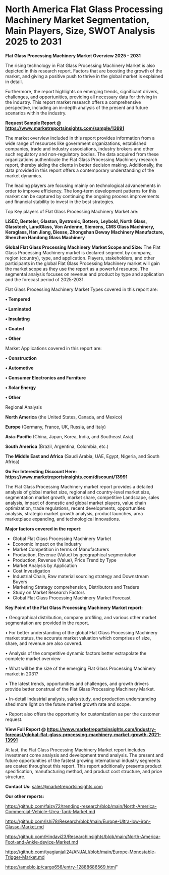 # North America Flat Glass Processing Machinery Market Segmentation, Main Players, Size, SWOT Analysis 2025 to 2031

<Strong> Flat Glass Processing Machinery Market Overview 2025 - 2031</strong>

The rising technology in Flat Glass Processing Machinery Market is also depicted in this research report. Factors that are boosting the growth of the market, and giving a positive push to thrive in the global market is explained in detail.

Furthermore, the report highlights on emerging trends, significant drivers, challenges, and opportunities, providing all necessary data for thriving in the industry. This report market research offers a comprehensive perspective, including an in-depth analysis of the present and future scenarios within the industry.

<strong>Request Sample Report @ <a href=https://www.marketreportsinsights.com/sample/13991>https://www.marketreportsinsights.com/sample/13991</a></strong>

The market overview included in this report provides information from a wide range of resources like government organizations, established companies, trade and industry associations, industry brokers and other such regulatory and non-regulatory bodies. The data acquired from these organizations authenticate the Flat Glass Processing Machinery research report, thereby aiding the clients in better decision making. Additionally, the data provided in this report offers a contemporary understanding of the market dynamics.

The leading players are focusing mainly on technological advancements in order to improve efficiency. The long-term development patterns for this market can be captured by continuing the ongoing process improvements and financial stability to invest in the best strategies.

Top Key players of Flat Glass Processing Machinery Market are:

<strong>LiSEC, Benteler, Glaston, Bystronic, Bottero, Leybold, North Glass, Glasstech, LandGlass, Von Ardenne, Siemens, CMS Glass Machinery, Keraglass, Han Jiang, Biesse, Zhongshan Deway Machinery Manufacture, Shenzhen Handong Glass Machinery</strong>

<strong><b>Global Flat Glass Processing Machinery Market Scope and Size:</b></strong>
The Flat Glass Processing Machinery market is declared segment by company, region (country), type, and application. Players, stakeholders, and other participants in the global Flat Glass Processing Machinery market will gain the market scope as they use the report as a powerful resource. The segmental analysis focuses on revenue and product by type and application and the forecast period of 2025-2031.

Flat Glass Processing Machinery Market Types covered in this report are:

<strong>• Tempered

• Laminated

• Insulating

• Coated

• Other</strong>

Market Applications covered in this report are:

<strong>• Construction

• Automotive

• Consumer Electronics and Furniture

• Solar Energy

• Other</strong> 

Regional Analysis

<strong>North America</strong> (the United States, Canada, and Mexico)

<strong>Europe</strong> (Germany, France, UK, Russia, and Italy)

<strong>Asia-Pacific</strong> (China, Japan, Korea, India, and Southeast Asia)

<strong>South America</strong> (Brazil, Argentina, Colombia, etc.)

<strong>The Middle East and Africa</strong> (Saudi Arabia, UAE, Egypt, Nigeria, and South Africa)

<strong>Go For Interesting Discount Here: <a href=https://www.marketreportsinsights.com/discount/13991>https://www.marketreportsinsights.com/discount/13991</a></strong>

The Flat Glass Processing Machinery market report provides a detailed analysis of global market size, regional and country-level market size, segmentation market growth, market share, competitive Landscape, sales analysis, impact of domestic and global market players, value chain optimization, trade regulations, recent developments, opportunities analysis, strategic market growth analysis, product launches, area marketplace expanding, and technological innovations.

<strong><b>Major factors covered in the report:</b></strong>
<ul>
  <li>Global Flat Glass Processing Machinery Market </li>
  <li>Economic Impact on the Industry</li>
  <li>Market Competition in terms of Manufacturers</li>
  <li>Production, Revenue (Value) by geographical segmentation</li>
  <li>Production, Revenue (Value), Price Trend by Type</li>
  <li>Market Analysis by Application</li>
  <li>Cost Investigation</li>
  <li>Industrial Chain, Raw material sourcing strategy and Downstream Buyers</li>
  <li>Marketing Strategy comprehension, Distributors and Traders</li>
  <li>Study on Market Research Factors</li>
  <li>Global Flat Glass Processing Machinery Market Forecast</li>
</ul>

<strong><b>Key Point of the Flat Glass Processing Machinery Market report:</b></strong>

• Geographical distribution, company profiling, and various other market segmentation are provided in the report.

• For better understanding of the global Flat Glass Processing Machinery market status, the accurate market valuation which comprises of size, share, and revenue are also covered.

• Analysis of the competitive dynamic factors better extrapolate the complete market overview

• What will be the size of the emerging Flat Glass Processing Machinery market in 2031?

• The latest trends, opportunities and challenges, and growth drivers provide better construal of the Flat Glass Processing Machinery Market.

• In-detail industrial analysis, sales study, and production understanding shed more light on the future market growth rate and scope.

• Report also offers the opportunity for customization as per the customer request.

<strong><b>View Full Report @ <a href=https://www.marketreportsinsights.com/industry-forecast/global-flat-glass-processing-machinery-market-growth-2021-13991>https://www.marketreportsinsights.com/industry-forecast/global-flat-glass-processing-machinery-market-growth-2021-13991</a></b></strong>


At last, the Flat Glass Processing Machinery Market report includes investment come analysis and development trend analysis. The present and future opportunities of the fastest growing international industry segments are coated throughout this report. This report additionally presents product specification, manufacturing method, and product cost structure, and price structure.

<strong>Contact Us:</strong>
sales@marketreportsinsights.com

<strong>Our other reports:</strong>

<a href=https://github.com/faizy72/trending-research/blob/main/North-America-Commercial-Vehicle-Urea-Tank-Market.md>https://github.com/faizy72/trending-research/blob/main/North-America-Commercial-Vehicle-Urea-Tank-Market.md</a>

<a href=https://github.com/Ishi78/Research/blob/main/Europe-Ultra-low-iron-Glasse-Market.md>https://github.com/Ishi78/Research/blob/main/Europe-Ultra-low-iron-Glasse-Market.md</a>

<a href=https://github.com/Hindavi23/Researchinsights/blob/main/North-America-Foot-and-Ankle-device-Market.md>https://github.com/Hindavi23/Researchinsights/blob/main/North-America-Foot-and-Ankle-device-Market.md</a>

<a href=https://github.com/tyagianjali24/ANJALI/blob/main/Europe-Monostable-Trigger-Market.md>https://github.com/tyagianjali24/ANJALI/blob/main/Europe-Monostable-Trigger-Market.md</a>

<a href=https://ameblo.jp/cargo656/entry-12888686569.html>https://ameblo.jp/cargo656/entry-12888686569.html</a>"
